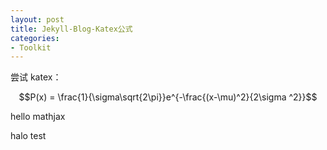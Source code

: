 ```yaml
---
layout: post
title: Jekyll-Blog-Katex公式
categories:
- Toolkit
---
```


尝试 katex：

$$P(x) = \frac{1}{\sigma\sqrt{2\pi}}e^{-\frac{(x-\mu)^2}{2\sigma ^2}}$$

hello mathjax

halo test